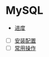 # MySQL


- [进度](https://www.bilibili.com/video/BV1AX4y147tA?t=135.9&p=7)
- [ ] [安装配置](安装配置.md)
- [ ] [常用操作](常用操作.md)